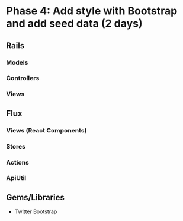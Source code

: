# Phase 4: Add style with Bootstrap and add seed data (2 days)

## Rails
### Models

### Controllers

### Views

## Flux
### Views (React Components)

### Stores

### Actions

### ApiUtil

## Gems/Libraries
* Twitter Bootstrap
